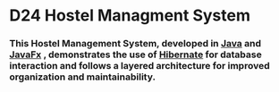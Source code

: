 <h1>D24 Hostel Managment System</h1>


<h3>This Hostel Management System, developed in <a href="https://www.java.com">Java</a> and <a href="https://www.oracle.com/java/technologies/javafx/">JavaFx</a>
, demonstrates the use of <a href="https://hibernate.org/">Hibernate</a>
 for database interaction and follows a layered architecture for improved organization and maintainability.</h3>
